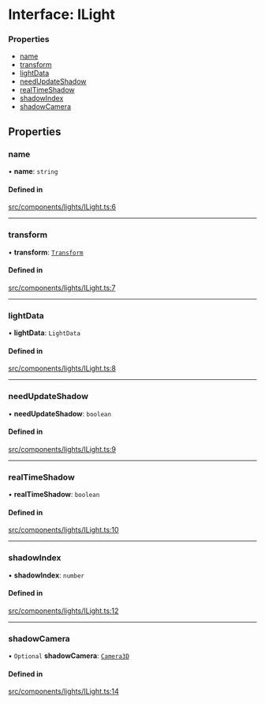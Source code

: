 # Interface: ILight


### Properties

- [name](ILight.md#name)
- [transform](ILight.md#transform)
- [lightData](ILight.md#lightdata)
- [needUpdateShadow](ILight.md#needupdateshadow)
- [realTimeShadow](ILight.md#realtimeshadow)
- [shadowIndex](ILight.md#shadowindex)
- [shadowCamera](ILight.md#shadowcamera)

## Properties

### name

• **name**: `string`

#### Defined in

[src/components/lights/ILight.ts:6](https://github.com/Orillusion/orillusion/blob/main/src/components/lights/ILight.ts#L6)

___

### transform

• **transform**: [`Transform`](../classes/Transform.md)

#### Defined in

[src/components/lights/ILight.ts:7](https://github.com/Orillusion/orillusion/blob/main/src/components/lights/ILight.ts#L7)

___

### lightData

• **lightData**: `LightData`

#### Defined in

[src/components/lights/ILight.ts:8](https://github.com/Orillusion/orillusion/blob/main/src/components/lights/ILight.ts#L8)

___

### needUpdateShadow

• **needUpdateShadow**: `boolean`

#### Defined in

[src/components/lights/ILight.ts:9](https://github.com/Orillusion/orillusion/blob/main/src/components/lights/ILight.ts#L9)

___

### realTimeShadow

• **realTimeShadow**: `boolean`

#### Defined in

[src/components/lights/ILight.ts:10](https://github.com/Orillusion/orillusion/blob/main/src/components/lights/ILight.ts#L10)

___

### shadowIndex

• **shadowIndex**: `number`

#### Defined in

[src/components/lights/ILight.ts:12](https://github.com/Orillusion/orillusion/blob/main/src/components/lights/ILight.ts#L12)

___

### shadowCamera

• `Optional` **shadowCamera**: [`Camera3D`](../classes/Camera3D.md)

#### Defined in

[src/components/lights/ILight.ts:14](https://github.com/Orillusion/orillusion/blob/main/src/components/lights/ILight.ts#L14)

